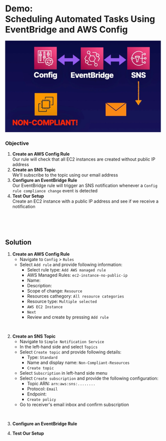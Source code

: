 # Demo:<br>Scheduling Automated Tasks Using EventBridge and AWS Config

![](../img/demo/3.10.EventBridge-AWSConfig.png)


### Objective
1. **Create an AWS Config Rule**<br>Our rule will check that all EC2 instances are created without public IP address
2. **Create an SNS Topic**<br>We'll subscribe to the topic using our email address
3. **Configure an EventBridge Rule**<br>Our EventBridge rule will trigger an SNS notification whenever a `Config rule compliance change` event is detected
4. **Test Our Setup**<br>Create an EC2 instance with a public IP address and see if we receive a notification

<br><br><br>

## Solution
1. **Create an AWS Config Rule**
    - Navigate to `Config` > `Rules` 
    - Select `Add rule` and provide following information:
      - Select rule type: `Add AWS managed rule`
      - AWS Managed Rules: `ec2-instance-no-public-ip`
      - Name: <leave at default>
      - Description: <leave at default>
      - Scope of change: `Resource`
      - Resources cathegory: `All resource categories`
      - Resource type: `Multiple selected`
      - `AWS EC2 Instance`
      - `Next`
      - Review and create by pressing `Add rule`

<br>

2. **Create an SNS Topic**
    - Navigate to `Simple Notification Service` 
    - In the left-hand side and select `Topics`
    - Select `Create topic` and provide following details:
      - Type: `Standard`
      - Name and display name: `Non-Compliant-Resources` 
      - `Create topic`
    - Select `Subscription` in left-hand side menu
    - Select `Create subscription` and provide the following configuration:
      - Topic ARN: `arn:aws:sns:........`
      - Protocol: `Email`
      - Endpoint: <receiver email>
      - `Create policy`
    - Go to receiver's email inbox and confirm subscription

<br>

3. **Configure an EventBridge Rule**



4. **Test Our Setup**


